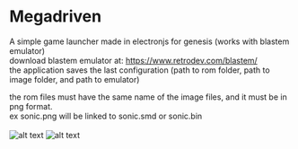 # Megadriven
A simple game launcher made in electronjs for genesis (works with blastem emulator) <br />
download blastem emulator at: https://www.retrodev.com/blastem/ <br />
the application saves the last configuration (path to rom folder, path to image folder, and path to emulator) <br />

the rom files must have the same name of the image files, and it must be in png format.<br />
ex sonic.png will be linked to sonic.smd or sonic.bin
<br />
<br />
![alt text](https://tecnogami.000webhostapp.com//usoexterno/md01.png)
![alt text](https://tecnogami.000webhostapp.com//usoexterno/md02.png)
